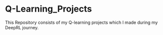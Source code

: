 # Q-Learning_Projects
This Repository consists of my Q-learning projects which I made during my DeepRL journey.
